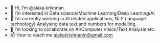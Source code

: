 - 👋 Hi, I’m @alaka krishnan
- 👀 I’m interested in Data science/Machine Learning/Deep Learning/AI
- 🌱 I’m currently working in AI related applications, NLP (language technology) Analysing data text and numbers for modelling.
- 💞️ I’m looking to collaborate on AI/Computer Vision/Text Analysis etc.
- 📫 How to reach me alakakrishnanin@gmail.com

<!---
alaka-deepak/alaka-deepak is a ✨ special ✨ repository because its `README.md` (this file) appears on your GitHub profile.
You can click the Preview link to take a look at your changes.
--->
